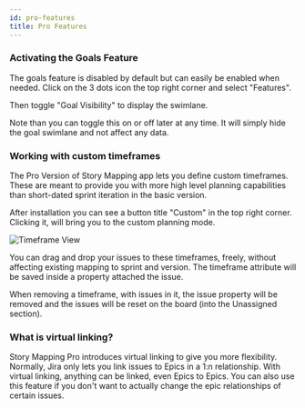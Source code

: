 ```yaml
---
id: pro-features
title: Pro Features
---
```


### Activating the Goals Feature

The goals feature is disabled by default but can easily be enabled when needed. Click
on the 3 dots icon the top right corner and select "Features".

Then toggle "Goal Visibility" to display the swimlane.

Note than you can toggle this on or off later at any time. It will simply hide the goal
swimlane and not affect any data.

### Working with custom timeframes

The Pro Version of Story Mapping app lets you define custom timeframes.
These are meant to provide you with more high level planning capabilities than
short-dated sprint iteration in the basic version.

After installation you can see a button title "Custom" in the top right corner. 
Clicking it, will bring you to the custom planning mode.

![Timeframe View](/img/SME6.webp)

You can drag and drop your issues to these timeframes, freely, without affecting
existing mapping to sprint and version. The timeframe attribute will be saved inside
a property attached the issue.

When removing a timeframe, with issues in it, the issue property will be removed and
the issues will be reset on the board (into the Unassigned section).

### What is virtual linking?

Story Mapping Pro introduces virtual linking to give you more flexibility.
Normally, Jira only lets you link issues to Epics in a 1:n relationship. With virtual linking,
anything can be linked, even Epics to Epics. You can also use this feature if you don't want to actually
change the epic relationships of certain issues. 